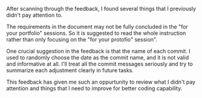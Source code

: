 After scanning through the feedback, I found several things that I previously didn't pay attention to.

The requirements in the document may not be fully concluded in the "for your portfolio" sessions. So it is suggested to read the whole instruction rather than only focusing on the "for your protofio" session".

One crucial suggestion in the feedback is that the name of each commit. I used to randomly choose the date as the commit name, and it is not valid and informative at all. I'll treat all the commit messages seriously and try to summarize each adjustment clearly in future tasks.

This feedback has given me such an oppurtunity to review what I didn't pay attention and things that I need to improve for better coding capability.

